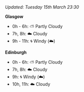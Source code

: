 *Updated: Tuesday 15th March 23:30*

**Glasgow**

* 0h - 6h: :partly_sunny: Partly Cloudy
* 7h, 8h: :cloud: Cloudy
* 9h - 11h: :cyclone: Windy (:cloud:)

**Edinburgh**

* 0h - 6h: :partly_sunny: Partly Cloudy
* 7h, 8h: :cloud: Cloudy
* 9h: :cyclone: Windy (:cloud:)
* 10h, 11h: :cloud: Cloudy
